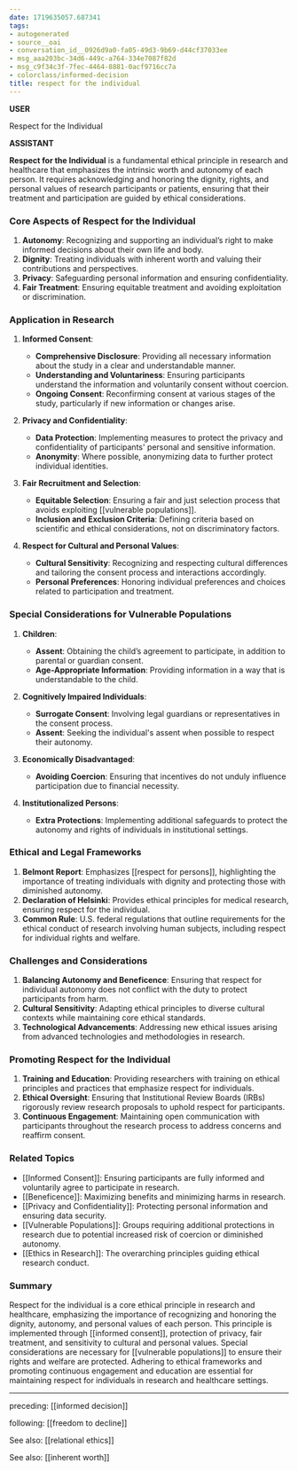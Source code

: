 ```yaml
---
date: 1719635057.687341
tags:
- autogenerated
- source__oai
- conversation_id__0926d9a0-fa05-49d3-9b69-d44cf37033ee
- msg_aaa203bc-34d6-449c-a764-334e7087f82d
- msg_c9f34c3f-7fec-4464-8881-0acf9716cc7a
- colorclass/informed-decision
title: respect for the individual
---
```


**USER**

Respect for the Individual


**ASSISTANT**

**Respect for the Individual** is a fundamental ethical principle in research and healthcare that emphasizes the intrinsic worth and autonomy of each person. It requires acknowledging and honoring the dignity, rights, and personal values of research participants or patients, ensuring that their treatment and participation are guided by ethical considerations.

### Core Aspects of Respect for the Individual

1. **Autonomy**: Recognizing and supporting an individual’s right to make informed decisions about their own life and body.
2. **Dignity**: Treating individuals with inherent worth and valuing their contributions and perspectives.
3. **Privacy**: Safeguarding personal information and ensuring confidentiality.
4. **Fair Treatment**: Ensuring equitable treatment and avoiding exploitation or discrimination.

### Application in Research

1. **Informed Consent**:
    - **Comprehensive Disclosure**: Providing all necessary information about the study in a clear and understandable manner.
    - **Understanding and Voluntariness**: Ensuring participants understand the information and voluntarily consent without coercion.
    - **Ongoing Consent**: Reconfirming consent at various stages of the study, particularly if new information or changes arise.

2. **Privacy and Confidentiality**:
    - **Data Protection**: Implementing measures to protect the privacy and confidentiality of participants' personal and sensitive information.
    - **Anonymity**: Where possible, anonymizing data to further protect individual identities.

3. **Fair Recruitment and Selection**:
    - **Equitable Selection**: Ensuring a fair and just selection process that avoids exploiting [[vulnerable populations]].
    - **Inclusion and Exclusion Criteria**: Defining criteria based on scientific and ethical considerations, not on discriminatory factors.

4. **Respect for Cultural and Personal Values**:
    - **Cultural Sensitivity**: Recognizing and respecting cultural differences and tailoring the consent process and interactions accordingly.
    - **Personal Preferences**: Honoring individual preferences and choices related to participation and treatment.

### Special Considerations for Vulnerable Populations

1. **Children**: 
    - **Assent**: Obtaining the child’s agreement to participate, in addition to parental or guardian consent.
    - **Age-Appropriate Information**: Providing information in a way that is understandable to the child.

2. **Cognitively Impaired Individuals**:
    - **Surrogate Consent**: Involving legal guardians or representatives in the consent process.
    - **Assent**: Seeking the individual's assent when possible to respect their autonomy.

3. **Economically Disadvantaged**:
    - **Avoiding Coercion**: Ensuring that incentives do not unduly influence participation due to financial necessity.

4. **Institutionalized Persons**:
    - **Extra Protections**: Implementing additional safeguards to protect the autonomy and rights of individuals in institutional settings.

### Ethical and Legal Frameworks

1. **Belmont Report**: Emphasizes [[respect for persons]], highlighting the importance of treating individuals with dignity and protecting those with diminished autonomy.
2. **Declaration of Helsinki**: Provides ethical principles for medical research, ensuring respect for the individual.
3. **Common Rule**: U.S. federal regulations that outline requirements for the ethical conduct of research involving human subjects, including respect for individual rights and welfare.

### Challenges and Considerations

1. **Balancing Autonomy and Beneficence**: Ensuring that respect for individual autonomy does not conflict with the duty to protect participants from harm.
2. **Cultural Sensitivity**: Adapting ethical principles to diverse cultural contexts while maintaining core ethical standards.
3. **Technological Advancements**: Addressing new ethical issues arising from advanced technologies and methodologies in research.

### Promoting Respect for the Individual

1. **Training and Education**: Providing researchers with training on ethical principles and practices that emphasize respect for individuals.
2. **Ethical Oversight**: Ensuring that Institutional Review Boards (IRBs) rigorously review research proposals to uphold respect for participants.
3. **Continuous Engagement**: Maintaining open communication with participants throughout the research process to address concerns and reaffirm consent.

### Related Topics

- [[Informed Consent]]: Ensuring participants are fully informed and voluntarily agree to participate in research.
- [[Beneficence]]: Maximizing benefits and minimizing harms in research.
- [[Privacy and Confidentiality]]: Protecting personal information and ensuring data security.
- [[Vulnerable Populations]]: Groups requiring additional protections in research due to potential increased risk of coercion or diminished autonomy.
- [[Ethics in Research]]: The overarching principles guiding ethical research conduct.

### Summary

Respect for the individual is a core ethical principle in research and healthcare, emphasizing the importance of recognizing and honoring the dignity, autonomy, and personal values of each person. This principle is implemented through [[informed consent]], protection of privacy, fair treatment, and sensitivity to cultural and personal values. Special considerations are necessary for [[vulnerable populations]] to ensure their rights and welfare are protected. Adhering to ethical frameworks and promoting continuous engagement and education are essential for maintaining respect for individuals in research and healthcare settings.


---

preceding: [[informed decision]]  


following: [[freedom to decline]]

See also: [[relational ethics]]


See also: [[inherent worth]]